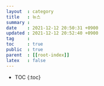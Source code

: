 ```yaml
---
layout  : category
title   : 뉴스
summary : 
date    : 2021-12-12 20:50:31 +0900
updated : 2021-12-12 20:52:40 +0900
tag     : 
toc     : true
public  : true
parent  : [[root-index]]
latex   : false
---
```

* TOC
{:toc}

# 
